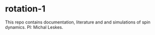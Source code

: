 # rotation-1
This repo contains documentation, literature and and simulations of spin dynamics. PI: Michal Leskes.
